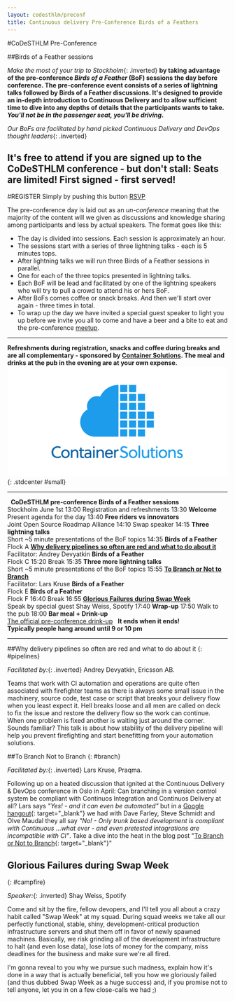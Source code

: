 ```yaml
---
layout: codesthlm/preconf
title: Continuous delivery Pre-Conference Birds of a Feathers
---
```

#CoDeSTHLM Pre-Conference

##Birds of a Feather sessions

_Make the most of your trip to Stockholm_{: .inverted} __by taking advantage of the pre-conference _Birds of a Feather_ (BoF) sessions the day before conference. The pre-conference event consists of a series of lightning talks followed by Birds of a Feather discussions. It's designed to provide an in-depth introduction to Continuous Delivery and to allow sufficient time to dive into any depths of details that the participants wants to take. *You'll not be in the passenger seat, you'll be driving*.__

_Our BoFs are facilitated by hand picked Continuous Delivery and DevOps thought leaders_{: .inverted}

## It's free to attend if you are signed up to the CoDeSTHLM conference - but don't stall: Seats are limited! First signed - first served!

<script>!function(d,s,id){var js,fjs=d.getElementsByTagName(s)[0];if(!d.getElementById(id)){js=d.createElement(s); js.id=id;js.async=true;js.src="https://a248.e.akamai.net/secure.meetupstatic.com/s/script/541522619002077648/api/mu.btns.js?id=mmphh1ifov6ajg4rj7elva95t5";fjs.parentNode.insertBefore(js,fjs);}}(document,"script","mu-bootjs");</script>

#REGISTER
Simply by pushing this button
<a href="http://www.meetup.com/code-u/events/222370140/" data-event="222370140" class="mu-rsvp-btn">RSVP</a>

The pre-conference day is laid out as an _un-conference_ meaning that the majority of the content will we given as discussions and knowledge sharing among participants and less by actual speakers. The format goes like this:

* The day is divided into sessions. Each session is approximately an hour.
* The sessions start with a series of three lightning talks - each is 5 minutes tops.
* After lightning talks we will run three Birds of a Feather sessions in parallel.
* One for each of the three topics presented in lightning talks.
* Each BoF will be lead and facilitated by one of the lightning speakers who will try to pull a crowd to attend his or hers BoF.
* After BoFs comes coffee or snack breaks. And then we'll start over again - three times in total.
* To wrap up the day we have invited a special guest speaker to light you up before we invite you all to come and have a beer and a bite to eat and the pre-conference [meetup](http://www.meetup.com/code-u/events/222344305/).

---
__Refreshments during registration, snacks and coffee during breaks and are all complementary - sponsored by [Container Solutions](/sthlm15/sponsors/container-solutions.html). The meal and drinks at the pub in the evening are at your own expense.__
![Container Solutions](/sponsors/logos/container-solutions_4x2.png){: .stdcenter #small}

---

<agenda>
  <timeslot>
    <start>&nbsp;</start>
    <point class="header">
      <strong>CoDeSTHLM pre-conference Birds of a Feather sessions</strong><br/>
      Stockholm June 1st
    </point>
  </timeslot>

  <timeslot>
    <start>13:00</start>
    <point class="break">Registration and refreshments</point>
  </timeslot>

  <timeslot>
    <start>13:30</start>
    <point><strong>Welcome</strong><br/>Present agenda for the day</point>
  </timeslot>

  <timeslot>
    <start>13:40</start>
    <point>
      <strong>Free riders vs innovators</strong><br/>
      Joint Open Source Roadmap Alliance
    </point>
  </timeslot>

  <timeslot>
    <start>14:10</start>
    <point class="break">
      Swap speaker
    </point>
  </timeslot>

  <!--timeslot>
    <start>&nbsp;</start>
    <point class="header">
      &nbsp;
    </point>
  </timeslot-->

  <timeslot>
    <start>14:15</start>
    <point>
      <strong>Three lightning talks</strong><br/>
      Short ~5 minute presentations of the BoF topics
    </point>
  </timeslot>

  <timeslot>
    <start>14:35</start>
    <point id="three-tracks">
      <strong>Birds of a Feather</strong>
      <br/>Flock A
    </point>
    <point id="three-tracks">
      <strong><a href="#pipelines">Why delivery pipelines so often are red and what to do about it</a></strong>
      <br/>Facilitator: Andrey Devyatkin
    </point>
    <point id="three-tracks">
      <strong>Birds of a Feather</strong>
      <br/>Flock C
    </point>
  </timeslot>

  <timeslot>
    <start>15:20</start>
    <point class="break">
      Break
    </point>
  </timeslot>

  <!--timeslot>
    <start>&nbsp;</start>
    <point class="header">
      &nbsp;
    </point>
  </timeslot-->

  <timeslot>
    <start>15:35</start>
    <point>
      <strong>Three more lightning talks</strong><br/>
      Short ~5 minute presentations of the BoF topics
    </point>
  </timeslot>

  <timeslot>
    <start>15:55</start>
    <point id="three-tracks">
      <strong><a href="#branch">To Branch or Not to Branch</a></strong>
      <br/>Facilitator: Lars Kruse
    </point>
    <point id="three-tracks">
      <strong>Birds of a Feather</strong>
      <br/>Flock E
    </point>
    <point id="three-tracks">
      <strong>Birds of a Feather</strong>
      <br/>Flock F
    </point>
  </timeslot>

  <timeslot>
    <start>16:40</start>
    <point class="break">
      Break
    </point>
  </timeslot>

  <timeslot>
    <start>16:55</start>
    <point>
      <a href="#campfire"><strong>Glorious Failures during Swap Week</strong>
      </a><br/>Speak by special guest Shay Weiss, Spotify
    </point>
  </timeslot>

  <timeslot>
    <start>17:40</start>
    <point>
      <strong>Wrap-up</strong>
    </point>
  </timeslot>

  <timeslot>
    <start>17:50</start>
    <point class="break">Walk to the pub</point>
  </timeslot>

  <timeslot>
    <start>18:00</start>
    <point>
      <strong>Bar meal + Drink-up</strong><br/>
      <a href="http://www.meetup.com/code-u/events/222344305/" target="\_blank">The official pre-conference drink-up</a>
    </point>
  </timeslot>

  <timeslot>
    <start>&nbsp;</start>
    <point class="header">
      <strong>It ends when it ends!<br/>Typically people hang around until 9 or 10 pm</strong>
    </point>
  </timeslot>

</agenda>

---

##Why delivery pipelines so often are red and what to do about it
{: #pipelines}

_Facilitated by:_{: .inverted} Andrey Devyatkin, Ericsson AB.

Teams that work with CI automation and operations are quite often associated with firefighter teams as there is always some small issue in the machinery, source code, test case or script that breaks your delivery flow when you least expect it. Hell breaks loose and all men are called on deck to fix the issue and restore the delivery flow so the work can continue. When one problem is fixed another is waiting just around the corner.  Sounds familiar?
This talk is about how stability of the delivery pipeline will help you prevent firefighting and start benefitting from your automation solutions.

##To Branch Not to Branch
{: #branch}

_Facilitated by:_{: .inverted} Lars Kruse, Praqma.

Following up on a heated discussion that ignited at the Continuous Delivery & DevOps conference in Oslo in April: Can branching in a version control system be compliant with Continuos Integration and Continuos Delivery at all? Lars says _"Yes! - and it can even be automated"_ but in a [Google hangout](https://plus.google.com/u/0/hangouts/onair/watch?hid=hoaevent/c1mbqj6b93o6stcbl2qkdt8udmc&ytl=30yN4hefrt0&wpsrc=yta){: target="\_blank"} we had with Dave Farley, Steve Schmidt and Olve Maudal they all say _"No! - Only trunk based development is compliant with Continuous ...what ever - and even pretested intagrations are incompatible with CI"_. Take a dive into the heat in the blog post "[To Branch or Not to Branch](www.josra.org/blog/to-branch-or-not-to-branch.html){: target="\_blank"}"


## Glorious Failures during Swap Week
{: #campfire}

_Speaker:_{: .inverted} Shay Weiss, Spotify

Come and sit by the fire, fellow devopers, and I'll tell you all about a crazy habit called "Swap Week" at my squad. During squad weeks we take all our perfectly functional, stable, shiny, development-critical production infrastructure servers and shut them off in favor of newly spawned machines. Basically, we risk grinding all of the development infrastructure to halt (and even lose data), lose lots of money for the company, miss deadlines for the business and make sure we're all fired.

I'm gonna reveal to you why we pursue such madness, explain how it's done in a way that is actually beneficial, tell you how we gloriously failed (and thus dubbed Swap Week as a huge success) and, if you promise not to tell anyone, let you in on a few close-calls we had ;)
